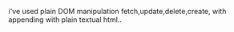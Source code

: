 i've used plain DOM manipulation fetch,update,delete,create, with appending with plain textual html.. 
